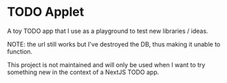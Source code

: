 # TODO Applet
A toy TODO app that I use as a playground to test new libraries / ideas.

NOTE: the url still works but I've destroyed the DB, thus making it unable to function.

This project is not maintained and will only be used when I want to try something new in the context of a NextJS TODO app.
